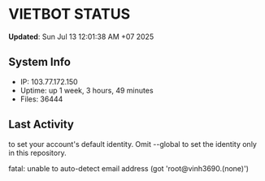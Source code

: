 # VIETBOT STATUS
**Updated**: Sun Jul 13 12:01:38 AM +07 2025

## System Info
- IP: 103.77.172.150
- Uptime: up 1 week, 3 hours, 49 minutes
- Files: 36444

## Last Activity

to set your account's default identity.
Omit --global to set the identity only in this repository.

fatal: unable to auto-detect email address (got 'root@vinh3690.(none)')
